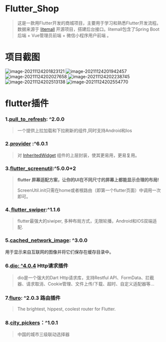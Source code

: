 # Flutter_Shop
>这是一款用Flutter开发的商城项目，主要用于学习和熟悉Flutter开发流程。数据来源于 [litemall](https://github.com/linlinjava/litemall) 开源项目，搭建后台接口。litemall包含了Spring Boot后端 + Vue管理员前端 + 微信小程序用户前端 。



# 项目截图

![image-20211124201823121](https://user-images.githubusercontent.com/32870794/146149823-b7f00b1e-794f-4051-8b2d-e925a3ea6622.png)
![image-20211124201942457](https://user-images.githubusercontent.com/32870794/146149872-4e4053e9-b7d6-474b-98af-21460f9259e1.png)
![image-20211124202027658](https://user-images.githubusercontent.com/32870794/146149894-7c7a2f72-b22b-42d5-aea2-e5fef19f863c.png)
![image-20211124202238745](https://user-images.githubusercontent.com/32870794/146149909-3aaa09e3-39f2-49b0-aebd-78e3b566e69d.png)
![image-20211124202513138](https://user-images.githubusercontent.com/32870794/146149919-df04b83f-cc64-477f-9885-747cccfd4422.png)
![image-20211124202554770](https://user-images.githubusercontent.com/32870794/146149937-10f6303b-9958-4d52-b3cb-340f98dc3168.png)

# flutter插件

### **1.[pull_to_refresh](https://github.com/peng8350/flutter_pulltorefresh/blob/master/README_CN.md): ^2.0.0**

>一个提供上拉加载和下拉刷新的组件,同时支持Android和Ios
>

### **2.[provider](https://github.com/rrousselGit/provider/blob/master/resources/translations/zh-CN/README.md) :^6.0.1**

>对 [InheritedWidget](https://api.flutter-io.cn/flutter/widgets/InheritedWidget-class.html) 组件的上层封装，使其更易用，更易复用。
>

### **3.[flutter_screenutil](https://github.com/OpenFlutter/flutter_screenutil):^5.0.0+2**

>**flutter 屏幕适配方案，让你的UI在不同尺寸的屏幕上都能显示合理的布局!**
>
>ScreenUtil.init只需在home或者根路由（即第一个flutter页面）中调用一次即可。

### **4.[ flutter_swiper](https://github.com/best-flutter/flutter_swiper):^1.1.6**

> flutter最强大的siwiper, 多种布局方式，无限轮播，Android和IOS双端适配.
>

### **5.[cached_network_image](https://pub.dev/packages/cached_network_image): ^3.0.0**

用于显示来自互联网的图像并将它们保存在缓存目录中。

### 6.[dio: ^4.0.4](https://pub.dev/packages/dio) Http请求插件

>dio是一个强大的Dart Http请求库，支持Restful API、FormData、拦截器、请求取消、Cookie管理、文件上传/下载、超时、自定义适配器等...

### 7.[fluro](https://pub.dev/packages/fluro): ^2.0.3 路由插件

>The brightest, hippest, coolest router for Flutter.

### 8.[city_pickers](https://pub.dev/packages/city_pickers)：^1.0.1

>中国的城市三级联动选择器

